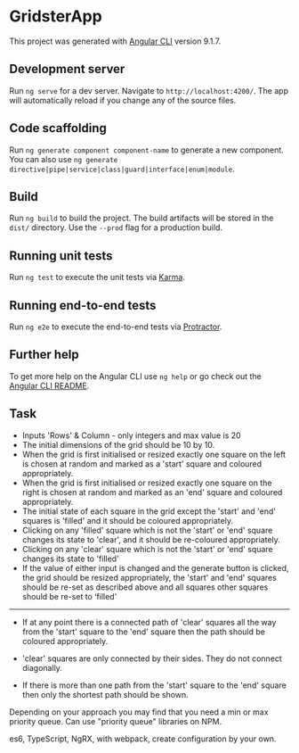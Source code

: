 # GridsterApp

This project was generated with [Angular CLI](https://github.com/angular/angular-cli) version 9.1.7.

## Development server

Run `ng serve` for a dev server. Navigate to `http://localhost:4200/`. The app will automatically reload if you change any of the source files.

## Code scaffolding

Run `ng generate component component-name` to generate a new component. You can also use `ng generate directive|pipe|service|class|guard|interface|enum|module`.

## Build

Run `ng build` to build the project. The build artifacts will be stored in the `dist/` directory. Use the `--prod` flag for a production build.

## Running unit tests

Run `ng test` to execute the unit tests via [Karma](https://karma-runner.github.io).

## Running end-to-end tests

Run `ng e2e` to execute the end-to-end tests via [Protractor](http://www.protractortest.org/).

## Further help

To get more help on the Angular CLI use `ng help` or go check out the [Angular CLI README](https://github.com/angular/angular-cli/blob/master/README.md).

## Task
* Inputs 'Rows' & Column - only integers and max value is 20
* The initial dimensions of the grid should be 10 by 10.
* When the grid is first initialised or resized exactly one square on the left is chosen at random and marked as a 'start' square and coloured appropriately.
* When the grid is first initialised or resized exactly one square on the right is chosen at random and marked as an 'end' square and coloured appropriately.
* The initial state of each square in the grid except the 'start' and 'end' squares is 'filled' and it should be coloured appropriately.
* Clicking on any 'filled' square which is not the 'start' or 'end' square changes its state to 'clear', and it should be re-coloured appropriately.
* Clicking on any 'clear' square which is not the 'start' or 'end' square changes its state to 'filled'
* If the value of either input is changed and the generate button is clicked, the grid should be resized appropriately, the 'start' and 'end' squares should be re-set as described above and all squares other squares should be re-set to ‘filled'

--------------------------------

* If at any point there is a connected path of 'clear' squares all the way from the 'start' square to the 'end' square then the path should be coloured appropriately.
* 'clear' squares are only connected by their sides. They do not connect diagonally.

* If there is more than one path from the 'start' square to the 'end' square then only the shortest path should be shown.

Depending on your approach you may find that you need a min or max priority queue.
Can use "priority queue" libraries on NPM.

es6, TypeScript, NgRX, with webpack, create configuration by your own.
